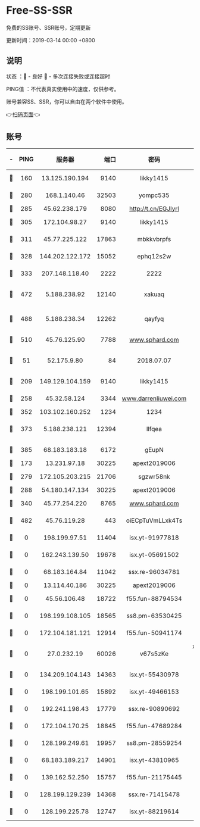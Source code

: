 # Free-SS-SSR

免费的SS账号、SSR账号，定期更新

更新时间：2019-03-14 00:00 +0800

## 说明

状态     ：🙂 - 良好 🙁 - 多次连接失败或连接超时

PING值   ：不代表真实使用中的速度，仅供参考。

账号兼容SS、SSR，你可以自由在两个软件中使用。

👉[扫码页面](https://liesauer.github.io/Free-SS-SSR/)👈

## 账号

|-|PING|服务器|端口|密码|加密方式|区域|
|:----:|:----:|:-----:|-----:|:----:|:----:|:----:|
|🙂|160|13.125.190.194|9140|likky1415|aes-256-cfb|KR|
|🙂|280|168.1.140.46|32503|yompc535|aes-256-cfb|AU|
|🙂|285|45.62.238.179|8080|http://t.cn/EGJIyrl|rc4-md5|CA|
|🙂|305|172.104.98.27|9140|likky1415|aes-256-cfb|JP|
|🙂|311|45.77.225.122|17863|mbkkvbrpfs|aes-256-cfb|GB|
|🙂|328|144.202.122.172|15052|ephq12s2w|aes-256-cfb|US|
|🙂|333|207.148.118.40|2222|2222|aes-256-cfb|SG|
|🙂|472|5.188.238.92|12140|xakuaq|chacha20-ietf-poly1305|BR|
|🙂|488|5.188.238.34|12262|qayfyq|chacha20-ietf-poly1305|BR|
|🙂|510|45.76.125.90|7788|www.sphard.com|aes-256-cfb|AU|
|🙂|51|52.175.9.80|84|2018.07.07|chacha20-ietf-poly1305|HK|
|🙂|209|149.129.104.159|9140|likky1415|aes-256-cfb|HK|
|🙂|258|45.32.58.124|3344|www.darrenliuwei.com|aes-256-cfb|JP|
|🙂|352|103.102.160.252|1234|1234|rc4-md5|JP|
|🙂|373|5.188.238.121|12394|llfqea|chacha20-ietf-poly1305|BR|
|🙂|385|68.183.183.18|6172|gEupN|aes-256-cfb|SG|
|🙁|173|13.231.97.18|30225|apext2019006|chacha20|JP|
|🙁|279|172.105.203.215|21706|sgzwr58nk|aes-256-cfb|JP|
|🙁|288|54.180.147.134|30225|apext2019006|chacha20|KR|
|🙁|340|45.77.254.220|8765|www.sphard.com|aes-256-cfb|SG|
|🙁|482|45.76.119.28|443|oiECpTuVmLLxk4Ts|aes-256-cfb|AU|
|🙁|0|198.199.97.51|11404|isx.yt-91977818|aes-256-cfb|US|
|🙁|0|162.243.139.50|19678|isx.yt-05691502|aes-256-cfb|US|
|🙁|0|68.183.164.84|11042|ssx.re-96034781|aes-256-cfb|US|
|🙁|0|13.114.40.186|30225|apext2019006|chacha20|JP|
|🙁|0|45.56.106.48|18722|f55.fun-88794534|aes-256-cfb|US|
|🙁|0|198.199.108.105|18565|ss8.pm-63530425|aes-256-cfb|US|
|🙁|0|172.104.181.121|12914|f55.fun-50941174|aes-256-cfb|SG|
|🙁|0|27.0.232.19|60026|v67s5zKe|xchacha20-ietf-poly1305|HK|
|🙁|0|134.209.104.143|14363|isx.yt-55430978|aes-256-cfb|SG|
|🙁|0|198.199.101.65|15892|isx.yt-49466153|aes-256-cfb|US|
|🙁|0|192.241.198.43|17779|ssx.re-90890692|aes-256-cfb|US|
|🙁|0|172.104.170.25|18845|f55.fun-47689284|aes-256-cfb|SG|
|🙁|0|128.199.249.61|19957|ss8.pm-28559254|aes-256-cfb|SG|
|🙁|0|68.183.189.217|14901|isx.yt-43810965|aes-256-cfb|SG|
|🙁|0|139.162.52.250|15757|f55.fun-21175445|aes-256-cfb|SG|
|🙁|0|128.199.129.239|14368|ssx.re-71415478|aes-256-cfb|SG|
|🙁|0|128.199.225.78|12747|isx.yt-88219614|aes-256-cfb|SG|
